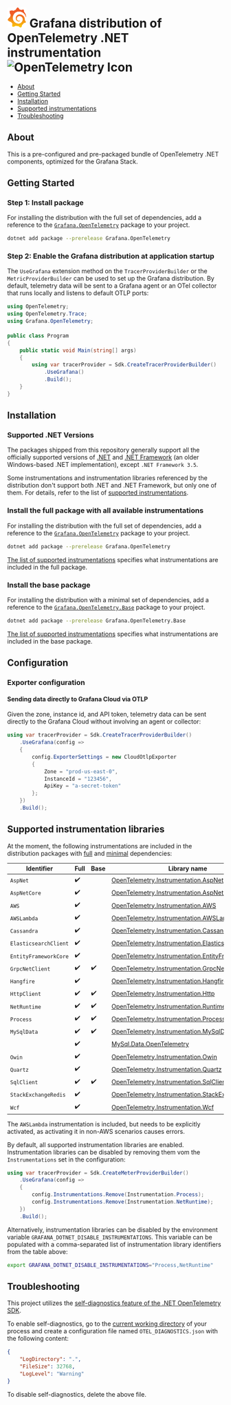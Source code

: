 # <img src="https://github.com/grafana/grafana/blob/main/public/img/grafana_icon.svg" alt="Grafana Icon" width="45" height=""> Grafana distribution of OpenTelemetry .NET instrumentation <img src="https://opentelemetry.io/img/logos/opentelemetry-logo-nav.png" alt="OpenTelemetry Icon" width="45" height="">

* [About](#about)
* [Getting Started](#getting-started)
* [Installation](#getting-started)
* [Supported instrumentations](#supported-instrumentations)
* [Troubleshooting](#troubleshooting)

## About

This is a pre-configured and pre-packaged bundle of OpenTelemetry .NET
components, optimized for the Grafana Stack.

## Getting Started

### Step 1: Install package

For installing the distribution with the full set of dependencies, add a
reference to the [`Grafana.OpenTelemetry`](https://www.nuget.org/packages/Grafana.OpenTelemetry)
package to your project.

```sh
dotnet add package --prerelease Grafana.OpenTelemetry
```

### Step 2: Enable the Grafana distribution at application startup

The `UseGrafana` extension method on the `TracerProviderBuilder` or the
`MetricProviderBuilder` can be used to set up the Grafana distribution. By
default, telemetry data will be sent to a Grafana agent or an OTel collector
that runs locally and listens to default OTLP ports:

```csharp
using OpenTelemetry;
using OpenTelemetry.Trace;
using Grafana.OpenTelemetry;

public class Program
{
    public static void Main(string[] args)
    {
        using var tracerProvider = Sdk.CreateTracerProviderBuilder()
            .UseGrafana()
            .Build();
    }
}
```

## Installation

### Supported .NET Versions

The packages shipped from this repository generally support all the officially
supported versions of [.NET](https://dotnet.microsoft.com/download/dotnet) and
[.NET Framework](https://dotnet.microsoft.com/download/dotnet-framework) (an
older Windows-based .NET implementation), except `.NET Framework 3.5`.

Some instrumentations and instrumentation libraries referenced by the
distribution don't support both .NET and .NET Framework, but only one of them.
For details, refer to the list of [supported instrumentations](#supported-instrumentations).

### Install the full package with all available instrumentations

For installing the distribution with the full set of dependencies, add a
reference to the [`Grafana.OpenTelemetry`](https://www.nuget.org/packages/Grafana.OpenTelemetry)
package to your project.

```sh
dotnet add package --prerelease Grafana.OpenTelemetry
```

[The list of supported instrumentations](#supported-instrumentations)
specifies what instrumentations are included in the full package.

### Install the base package 

For installing the distribution with a minimal set of dependencies, add a
reference to the [`Grafana.OpenTelemetry.Base`](https://www.nuget.org/packages/Grafana.OpenTelemetry.Base)
package to your project.

```sh
dotnet add package --prerelease Grafana.OpenTelemetry.Base
```

[The list of supported instrumentations](#supported-instrumentations)
specifies what instrumentations are included in the base package.

## Configuration

### Exporter configuration

#### Sending data directly to Grafana Cloud via OTLP

Given the zone, instance id, and API token, telemetry data can be sent directly
to the Grafana Cloud without involving an agent or collector:

```csharp
using var tracerProvider = Sdk.CreateTracerProviderBuilder()
    .UseGrafana(config =>
    {
        config.ExporterSettings = new CloudOtlpExporter
        {
            Zone = "prod-us-east-0",
            InstanceId = "123456",
            ApiKey = "a-secret-token"
        };
    })
    .Build();
```

## Supported instrumentation libraries

At the moment, the following instrumentations are included in the distribution
packages with [full](#install-the-full-package-with-all-available-instrumentations)
and [minimal](#install-the-base-package) dependencies:

| Identifier            | Full               | Base               | Library name |
| --------------------- | ------------------ | ------------------ | ------------ |
| `AspNet`              | :heavy_check_mark: |                    | [OpenTelemetry.Instrumentation.AspNet](https://www.nuget.org/packages/OpenTelemetry.Instrumentation.AspNet) |
| `AspNetCore`          | :heavy_check_mark: |                    | [OpenTelemetry.Instrumentation.AspNetCore](https://www.nuget.org/packages/OpenTelemetry.Instrumentation.AspNetCore) |
| `AWS`                 | :heavy_check_mark: |                    | [OpenTelemetry.Instrumentation.AWS](https://www.nuget.org/packages/OpenTelemetry.Instrumentation.AWS) |
| `AWSLambda`           | :heavy_check_mark: |                    | [OpenTelemetry.Instrumentation.AWSLambda](https://www.nuget.org/packages/OpenTelemetry.Instrumentation.AWSLambda) |
| `Cassandra`           | :heavy_check_mark: |                    | [OpenTelemetry.Instrumentation.Cassandra](https://www.nuget.org/packages/OpenTelemetry.Instrumentation.Cassandra) |
| `ElasticsearchClient` | :heavy_check_mark: |                    | [OpenTelemetry.Instrumentation.ElasticsearchClient](https://www.nuget.org/packages/OpenTelemetry.Instrumentation.ElasticsearchClient) |
| `EntityFrameworkCore` | :heavy_check_mark: |                    | [OpenTelemetry.Instrumentation.EntityFrameworkCore](https://www.nuget.org/packages/OpenTelemetry.Instrumentation.EntityFrameworkCore) |
| `GrpcNetClient`       | :heavy_check_mark: | :heavy_check_mark: | [OpenTelemetry.Instrumentation.GrpcNetClient](https://www.nuget.org/packages/OpenTelemetry.Instrumentation.GrpcNetClient) |
| `Hangfire`            | :heavy_check_mark: |                    | [OpenTelemetry.Instrumentation.Hangfire](https://www.nuget.org/packages/OpenTelemetry.Instrumentation.Hangfire) |
| `HttpClient`          | :heavy_check_mark: | :heavy_check_mark: | [OpenTelemetry.Instrumentation.Http](https://www.nuget.org/packages/OpenTelemetry.Instrumentation.Http) |
| `NetRuntime`          | :heavy_check_mark: | :heavy_check_mark: | [OpenTelemetry.Instrumentation.Runtime](https://www.nuget.org/packages/OpenTelemetry.Instrumentation.Runtime) |
| `Process`             | :heavy_check_mark: | :heavy_check_mark: | [OpenTelemetry.Instrumentation.Process](https://www.nuget.org/packages/OpenTelemetry.Instrumentation.Process) |
| `MySqlData`           | :heavy_check_mark: | :heavy_check_mark: | [OpenTelemetry.Instrumentation.MySqlData](https://www.nuget.org/packages/OpenTelemetry.Instrumentation.MySqlData) |
|                       | :heavy_check_mark: |                    | [MySql.Data.OpenTelemetry](https://www.nuget.org/packages/MySql.Data.OpenTelemetry) |
| `Owin`                | :heavy_check_mark: |                    | [OpenTelemetry.Instrumentation.Owin](https://www.nuget.org/packages/OpenTelemetry.Instrumentation.Owin) |
| `Quartz`              | :heavy_check_mark: |                    | [OpenTelemetry.Instrumentation.Quartz](https://www.nuget.org/packages/OpenTelemetry.Instrumentation.Quartz) |
| `SqlClient`           | :heavy_check_mark: | :heavy_check_mark: | [OpenTelemetry.Instrumentation.SqlClient](https://www.nuget.org/packages/OpenTelemetry.Instrumentation.SqlClient) |
| `StackExchangeRedis`  | :heavy_check_mark: |                    | [OpenTelemetry.Instrumentation.StackExchangeRedis](https://www.nuget.org/packages/OpenTelemetry.Instrumentation.StackExchangeRedis) |
| `Wcf`                 | :heavy_check_mark: |                    | [OpenTelemetry.Instrumentation.Wcf](https://www.nuget.org/packages/OpenTelemetry.Instrumentation.Wcf) |

The `AWSLambda` instrumentation is included, but needs to be explicitly
activated, as activating it in non-AWS scenarios causes errors.

By default, all supported instrumentation libraries are enabled. Instrumentation
libraries can be disabled by removing them vom the `Instrumentations` set in the
configuration:

```csharp
using var tracerProvider = Sdk.CreateMeterProviderBuilder()
    .UseGrafana(config =>
    {
        config.Instrumentations.Remove(Instrumentation.Process);
        config.Instrumentations.Remove(Instrumentation.NetRuntime);
    })
    .Build();
```

Alternatively, instrumentation libraries can be disabled by the environment
variable `GRAFANA_DOTNET_DISABLE_INSTRUMENTATIONS`. This variable can be
populated with a comma-separated list of instrumentation library identifiers
from the table above:

```sh
export GRAFANA_DOTNET_DISABLE_INSTRUMENTATIONS="Process,NetRuntime"
```

## Troubleshooting

This project utilizes the [self-diagnostics feature of the .NET OpenTelemetry SDK](https://github.com/open-telemetry/opentelemetry-dotnet/blob/main/src/OpenTelemetry/README.md#self-diagnostics).

To enable self-diagnostics, go to the
[current working directory](https://en.wikipedia.org/wiki/Working_directory) of
your process and create a configuration file named `OTEL_DIAGNOSTICS.json` with
the following content:

```json
{
    "LogDirectory": ".",
    "FileSize": 32768,
    "LogLevel": "Warning"
}
```

To disable self-diagnostics, delete the above file.
